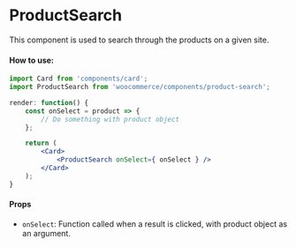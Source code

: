 ProductSearch
=============

This component is used to search through the products on a given site.

#### How to use:

```jsx
import Card from 'components/card';
import ProductSearch from 'woocommerce/components/product-search';

render: function() {
	const onSelect = product => {
		// Do something with product object
	};

	return (
		<Card>
			<ProductSearch onSelect={ onSelect } />
		</Card>
	);
}
```

#### Props

* `onSelect`: Function called when a result is clicked, with product object as an argument.
